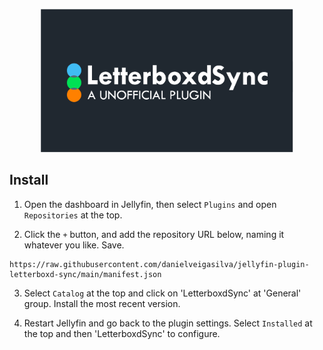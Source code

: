 
<p align="center">
    <img src="/images/letterboxd-sync.png" width="80%">
</p>

## Install

1. Open the dashboard in Jellyfin, then select `Plugins` and open `Repositories` at the top.

2. Click the `+` button, and add the repository URL below, naming it whatever you like. Save.

```
https://raw.githubusercontent.com/danielveigasilva/jellyfin-plugin-letterboxd-sync/main/manifest.json
```

3. Select `Catalog` at the top and click on 'LetterboxdSync' at 'General' group. Install the most recent version.

4. Restart Jellyfin and go back to the plugin settings. Select `Installed` at the top and then 'LetterboxdSync' to configure.
   
